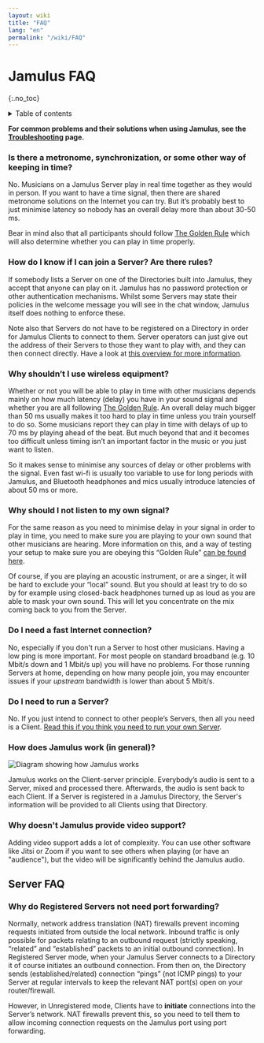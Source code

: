 ```yaml
---
layout: wiki
title: "FAQ"
lang: "en"
permalink: "/wiki/FAQ"
---
```


# Jamulus FAQ
 {:.no_toc}

<details markdown="1">

<summary>Table of contents</summary>

* TOC
 {:toc}

</details>

**For common problems and their solutions when using Jamulus, see the [Troubleshooting](/wiki/Client-Troubleshooting) page.**


### Is there a metronome, synchronization, or some other way of keeping in time?

No. Musicians on a Jamulus Server play in real time together as they would in person. If you want to have a time signal, then there are shared metronome solutions on the Internet you can try. But it’s probably best to just minimise latency so nobody has an overall delay more than about 30-50 ms.

Bear in mind also that all participants should follow [The Golden Rule](/wiki/Client-Troubleshooting#you-all-sound-ok-but-its-difficult-to-keep-together) which will also determine whether you can play in time properly.

### How do I know if I can join a Server? Are there rules?

If somebody lists a Server on one of the Directories built into Jamulus, they accept that anyone can play on it. Jamulus has no password protection or other authentication mechanisms. Whilst some Servers may state their policies in the welcome message you will see in the chat window, Jamulus itself does nothing to enforce these.

Note also that Servers do not have to be registered on a Directory in order for Jamulus Clients to connect to them. Server operators can just give out the address of their Servers to those they want to play with, and they can then connect directly. Have a look at [this overview for more information](/wiki/Running-a-Server#server-modes).

### Why shouldn’t I use wireless equipment?

Whether or not you will be able to play in time with other musicians depends mainly on how much latency (delay) you have in your sound signal and whether you are all following [The Golden Rule](/wiki/Client-Troubleshooting#you-all-sound-ok-but-its-difficult-to-keep-together). An overall delay much bigger than 50 ms usually makes it too hard to play in time unless you train yourself to do so. Some musicians report they can play in time with delays of up to 70 ms by playing ahead of the beat. But much beyond that and it becomes too difficult unless timing isn’t an important factor in the music or you just want to listen.

So it makes sense to minimise any sources of delay or other problems with the signal. Even fast wi-fi is usually too variable to use for long periods with Jamulus, and Bluetooth headphones and mics usually introduce latencies of about 50 ms or more.

### Why should I not listen to my own signal?

For the same reason as you need to minimise delay in your signal in order to play in time, you need to make sure you are playing to your own sound that other musicians are hearing. More information on this, and a way of testing your setup to make sure you are obeying this “Golden Rule” [can be found here](/wiki/Client-Troubleshooting#you-all-sound-ok-but-its-difficult-to-keep-together).

Of course, if you are playing an acoustic instrument, or are a singer, it will be hard to exclude your “local” sound. But you should at least try to do so by for example using closed-back headphones turned up as loud as you are able to mask your own sound. This will let you concentrate on the mix coming back to you from the Server.

### Do I need a fast Internet connection?

No, especially if you don't run a Server to host other musicians. Having a low ping is more important. For most people on standard broadband (e.g. 10 Mbit/s down and 1 Mbit/s up) you will have no problems. For those running Servers at home, depending on how many people join, you may encounter issues if your _upstream_ bandwidth is lower than about 5 Mbit/s.

### Do I need to run a Server?

No. If you just intend to connect to other people’s Servers, then all you need is a Client. [Read this if you think you need to run your own Server](/wiki/Running-a-Server).

### How does Jamulus work (in general)?

<img src="{% include img/en-screenshots/diagram-overview.inc %}" loading="lazy" alt="Diagram showing how Jamulus works">


Jamulus works on the Client-server principle. Everybody’s audio is sent to a Server, mixed and processed there. Afterwards, the audio is sent back to each Client. If a Server is registered in a Jamulus Directory, the Server's information will be provided to all Clients using that Directory.

### Why doesn't Jamulus provide video support?

Adding video support adds a lot of complexity. You can use other software like Jitsi or Zoom if you want to see others when playing (or have an "audience"), but the video will be significantly behind the Jamulus audio.


## Server FAQ

### Why do Registered Servers not need port forwarding?

Normally, network address translation (NAT) firewalls prevent incoming requests initiated from outside the local network. Inbound traffic is only possible for packets relating to an outbound request (strictly speaking, “related” and “established” packets to an initial outbound connection). In Registered Server mode, when your Jamulus Server connects to a Directory it of course initiates an outbound connection. From then on, the Directory sends (established/related) connection “pings” (not ICMP pings) to your Server at regular intervals to keep the relevant NAT port(s) open on your router/firewall.

However, in Unregistered mode, Clients have to **initiate** connections into the Server’s network. NAT firewalls prevent this, so you need to tell them to allow incoming connection requests on the Jamulus port using port forwarding.
